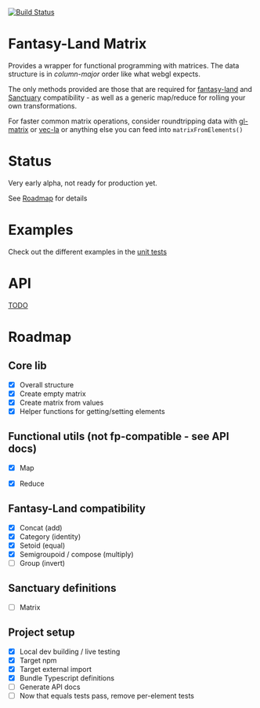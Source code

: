 [![Build Status](https://travis-ci.org/dakom/fl-matrix.svg?branch=master)](https://travis-ci.org/dakom/fl-matrix)

# Fantasy-Land Matrix

Provides a wrapper for functional programming with matrices. The data structure is in _column-major_ order like what webgl expects.

The only methods provided are those that are required for [fantasy-land](https://github.com/fantasyland/fantasy-land) and [Sanctuary](https://sanctuary.js.org/) compatibility - as well as a generic map/reduce for rolling your own transformations.

For faster common matrix operations, consider roundtripping data with [gl-matrix](http://glmatrix.net/) or [vec-la](https://github.com/francisrstokes/vec-la) or anything else you can feed into `matrixFromElements()`

# Status

Very early alpha, not ready for production yet. 

See [Roadmap](#Roadmap) for details

# Examples

Check out the different examples in the [unit tests](src/tests/unit)

# API

[TODO](docs/API.md)

# Roadmap

## Core lib

- [x] Overall structure
- [x] Create empty matrix
- [x] Create matrix from values
- [x] Helper functions for getting/setting elements

## Functional utils (not fp-compatible - see API docs)
- [x] Map
- [x] Reduce


## Fantasy-Land compatibility

- [x] Concat (add)
- [x] Category (identity)
- [x] Setoid (equal)
- [x] Semigroupoid / compose (multiply)
- [ ] Group (invert)

## Sanctuary definitions

- [ ] Matrix

## Project setup

- [x] Local dev building / live testing
- [x] Target npm
- [x] Target external import
- [x] Bundle Typescript definitions
- [ ] Generate API docs
- [ ] Now that equals tests pass, remove per-element tests